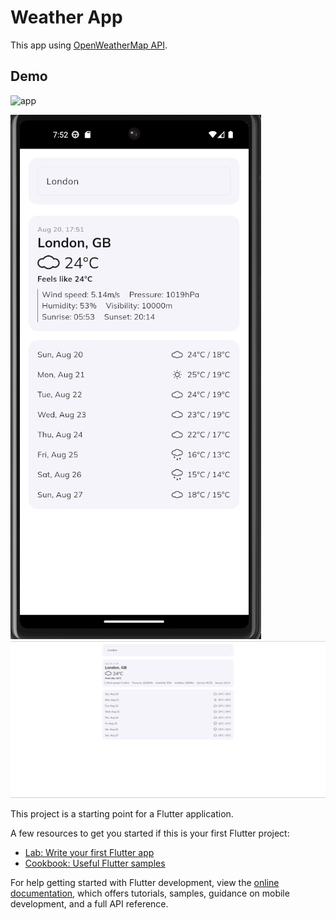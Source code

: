 # Weather App

This app using  [OpenWeatherMap API](https://openweathermap.org/api).

## Demo

![app](https://github.com/golfling/weather-test-app/blob/main/demo/app.gif?raw=true)

![mobile_view](https://github.com/golfling/weather-test-app/blob/main/demo/mobile_view.png?raw=true)
![web_view](https://github.com/golfling/weather-test-app/blob/main/demo/web_view.png?raw=true)


This project is a starting point for a Flutter application.

A few resources to get you started if this is your first Flutter project:

- [Lab: Write your first Flutter app](https://docs.flutter.dev/get-started/codelab)
- [Cookbook: Useful Flutter samples](https://docs.flutter.dev/cookbook)

For help getting started with Flutter development, view the
[online documentation](https://docs.flutter.dev/), which offers tutorials,
samples, guidance on mobile development, and a full API reference.
